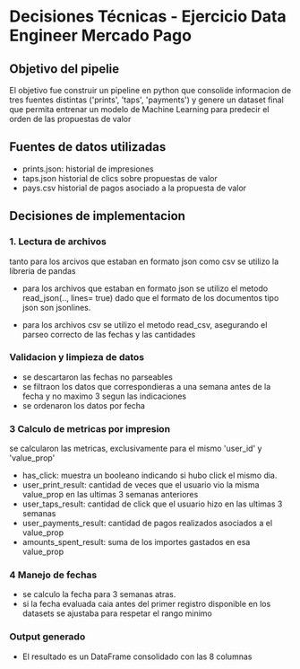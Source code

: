 # Decisiones Técnicas - Ejercicio Data Engineer Mercado Pago

## Objetivo del pipelie

El objetivo fue construir un pipeline en python que consolide informacion de tres fuentes distintas
('prints', 'taps', 'payments') y genere un dataset final que permita entrenar un modelo de Machine Learning
para predecir el orden de las propuestas de valor

## Fuentes de datos utilizadas

- prints.json: historial de impresiones
- taps.json historial de clics sobre propuestas de valor
- pays.csv historial de pagos asociado a la propuesta de valor


## Decisiones de implementacion

### 1. Lectura de archivos
tanto para los arcivos que estaban en formato json como csv se utilizo la libreria de pandas

-  para los archivos que estaban en formato json se utilizo el metodo read_json(.., lines= true) dado que el formato de los documentos tipo json son jsonlines.

- para los archivos csv se utilizo el metodo read_csv, asegurando el parseo correcto de las fechas y las cantidades

### Validacion y limpieza de datos

- se descartaron las fechas no parseables
- se filtraon los datos que correspondieras a una semana antes de la fecha y no maximo 3 segun las indicaciones
- se ordenaron los datos por fecha


### 3 Calculo de metricas por impresion

se calcularon las metricas, exclusivamente para el mismo 'user_id' y 'value_prop'

- has_click: muestra un booleano indicando si hubo click el mismo dia.
- user_print_result: cantidad de veces que el usuario vio la misma value_prop en las ultimas 3 semanas anteriores
- user_taps_result: cantidad de click que el usuario hizo en las ultimas 3 semanas
- user_payments_result: cantidad de pagos realizados asociados a el value_prop
- amounts_spent_result: suma de los importes gastados en esa value_prop

### 4 Manejo de fechas

- se calculo la fecha para 3 semanas atras.
- si la fecha evaluada caia antes del primer registro disponible en los datasets se ajustaba para respetar el rango minimo

### Output generado

- El resultado es un DataFrame consolidado con las 8 columnas